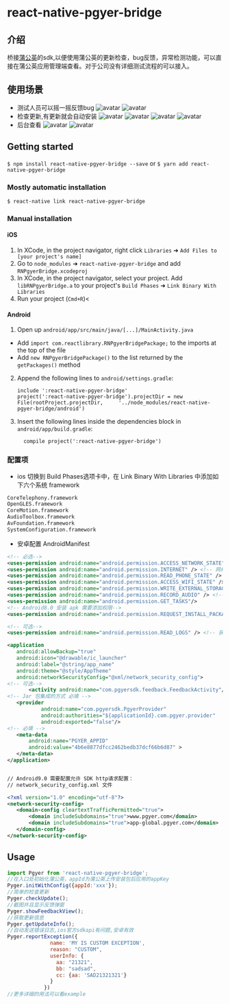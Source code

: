 
# react-native-pgyer-bridge

## 介绍


桥接[蒲公英](!https://www.pgyer.com/doc)的sdk,以便使用蒲公英的更新检查，bug反馈，异常检测功能，可以直接在蒲公英应用管理端查看。对于公司没有详细测试流程的可以接入。

## 使用场景
- 测试人员可以摇一摇反馈bug
![avatar](img/android_back.png)
![avatar](img/ios_back.png)
- 检查更新,有更新就会自动安装
![avatar](img/android_update.png)
![avatar](img/android_down.png)
![avatar](img/android_install.png)
![avatar](img/ios_update.png)
- 后台查看
![avatar](img/feed_back.png)
![avatar](img/crash.png)
## Getting started

`$ npm install react-native-pgyer-bridge --save` or `$ yarn add react-native-pgyer-bridge`

### Mostly automatic installation

`$ react-native link react-native-pgyer-bridge`

### Manual installation


#### iOS

1. In XCode, in the project navigator, right click `Libraries` ➜ `Add Files to [your project's name]`
2. Go to `node_modules` ➜ `react-native-pgyer-bridge` and add `RNPgyerBridge.xcodeproj`
3. In XCode, in the project navigator, select your project. Add `libRNPgyerBridge.a` to your project's `Build Phases` ➜ `Link Binary With Libraries`
4. Run your project (`Cmd+R`)<

#### Android

1. Open up `android/app/src/main/java/[...]/MainActivity.java`
  - Add `import com.reactlibrary.RNPgyerBridgePackage;` to the imports at the top of the file
  - Add `new RNPgyerBridgePackage()` to the list returned by the `getPackages()` method
2. Append the following lines to `android/settings.gradle`:
  	```
  	include ':react-native-pgyer-bridge'
  	project(':react-native-pgyer-bridge').projectDir = new File(rootProject.projectDir, 	'../node_modules/react-native-pgyer-bridge/android')
  	```
3. Insert the following lines inside the dependencies block in `android/app/build.gradle`:
  	```
      compile project(':react-native-pgyer-bridge')
  	```
### 配置项
 - ios 切换到 Build Phases选项卡中，在 Link Binary With Libraries 中添加如下六个系统 framework
 ```xml
CoreTelephony.framework
OpenGLES.framework
CoreMotion.framework
AudioToolbox.framework
AvFoundation.framework
SystemConfiguration.framework
```
 - 安卓配置 AndroidManifest
 ```xml
<!-- 必选-->
<uses-permission android:name="android.permission.ACCESS_NETWORK_STATE" /> <!-- 获取网络状态 -->
<uses-permission android:name="android.permission.INTERNET" /> <!-- 网络通信-->
<uses-permission android:name="android.permission.READ_PHONE_STATE" />  <!-- 获取设备信息 -->
<uses-permission android:name="android.permission.ACCESS_WIFI_STATE" /> <!-- 获取MAC地址-->
<uses-permission android:name="android.permission.WRITE_EXTERNAL_STORAGE" /> <!-- 读写sdcard，storage等等 -->
<uses-permission android:name="android.permission.RECORD_AUDIO" /> <!-- 允许程序录制音频 -->
<uses-permission android:name="android.permission.GET_TASKS"/>
<!-- Android8.0 安装 apk 需要添加权限-->
<uses-permission android:name="android.permission.REQUEST_INSTALL_PACKAGES" />

<!-- 可选-->
<uses-permission android:name="android.permission.READ_LOGS" /> <!-- 获取logcat日志 -->

<application
    android:allowBackup="true"
    android:icon="@drawable/ic_launcher"
    android:label="@string/app_name"
    android:theme="@style/AppTheme"
    android:networkSecurityConfig="@xml/network_security_config">
<!-- 可选-->
        <activity android:name="com.pgyersdk.feedback.FeedbackActivity"/>
<!-- Jar 包集成的方式 必填 -->
    <provider
            android:name="com.pgyersdk.PgyerProvider"
            android:authorities="${applicationId}.com.pgyer.provider"
            android:exported="false"/>
<!-- 必填 -->
    <meta-data
        android:name="PGYER_APPID"
        android:value="4b6e8877dfcc2462bedb37dcf66b6d87" >
    </meta-data>
</application>


// Android9.0 需要配置允许 SDK http请求配置：
// network_security_config.xml 文件

<?xml version="1.0" encoding="utf-8"?>
<network-security-config>
    <domain-config cleartextTrafficPermitted="true">
        <domain includeSubdomains="true">www.pgyer.com</domain>
        <domain includeSubdomains="true">app-global.pgyer.com</domain>
    </domain-config>
</network-security-config>


```
## Usage
```javascript
import Pgyer from 'react-native-pgyer-bridge';
//在入口处初始化蒲公英，appId为蒲公英上传安装包后应用的appKey
Pyger.initWithConfig({appId:'xxx'});
//简单的检查更新
Pyger.checkUpdate();
//截图并且显示反馈弹窗
Pyger.showFeedbackView();
//获取更新信息
Pyger.getUpdateInfo();
//自动发送错误日志,ios官方sdkapi有问题,安卓有效
Pyger.reportException({
              name: 'MY IS CUSTOM EXCEPTION',
              reason: "CUSTOM",
              userInfo: {
                aa: "21321",
                bb: "sadsad",
                cc: {aa: 'SAD21321321'}
              }
            })
//更多详细的用法可以看example

```
